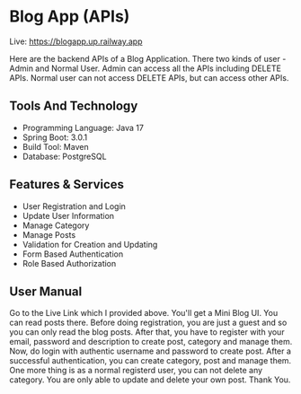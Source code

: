 # Blog App (APIs)
Live: https://blogapp.up.railway.app

Here are the backend APIs of a Blog Application. There two kinds of user - Admin and Normal User. Admin can access all the APIs including DELETE APIs. Normal user can not access DELETE APIs, but can access other APIs.

## Tools And Technology
* Programming Language: Java 17
* Spring Boot: 3.0.1
* Build Tool: Maven
* Database: PostgreSQL

## Features & Services
* User Registration and Login
* Update User Information
* Manage Category
* Manage Posts
* Validation for Creation and Updating
* Form Based Authentication
* Role Based Authorization

## User Manual
Go to the Live Link which I provided above. You'll get a Mini Blog UI. You can read posts there. Before doing registration, you are just a guest and so you can only read the blog posts. After that, you have to register with your email, password and description to create post, category and manage them. Now, do login with authentic username and password to create post. After a successful authentication, you can create category, post and manage them. One more thing is as a normal registerd user, you can not delete any category. You are only able to update and delete your own post. Thank You.  


